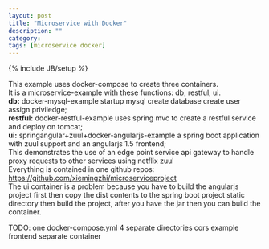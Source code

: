 ```yaml
---
layout: post
title: "Microservice with Docker"
description: ""
category: 
tags: [microservice docker]
---
```

{% include JB/setup %}

This example uses docker-compose to create three containers.  
It is a microservice-example with these functions: db, restful, ui.  
**db:** docker-mysql-example startup mysql create database create user assign priviledge;  
**restful:** docker-restful-example uses spring mvc to create a restful service and deploy on tomcat;  
**ui:** springangular+zuul+docker-angularjs-example a spring boot application with zuul support and an angularjs 1.5 frontend;  
This demonstrates the use of an edge point service api gateway to handle proxy requests to other services using netflix zuul  
Everything is contained in one github repos: https://github.com/xiemingzhi/microserviceproject  
The ui container is a problem because you have to build the angularjs project first then copy the dist contents to the spring boot project static directory then build the project, after you have the jar then you can build the container.  

TODO: one docker-compose.yml 4 separate directories cors example frontend separate container

